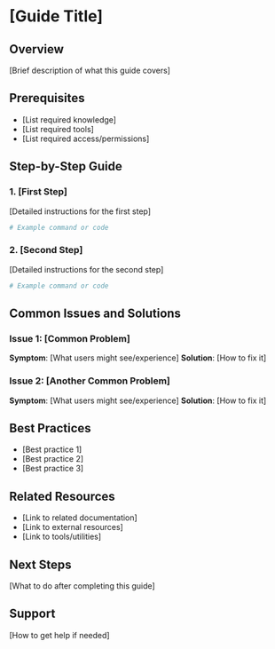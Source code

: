# [Guide Title]

## Overview
[Brief description of what this guide covers]

## Prerequisites
- [List required knowledge]
- [List required tools]
- [List required access/permissions]

## Step-by-Step Guide

### 1. [First Step]
[Detailed instructions for the first step]
```bash
# Example command or code
```

### 2. [Second Step]
[Detailed instructions for the second step]
```bash
# Example command or code
```

## Common Issues and Solutions
### Issue 1: [Common Problem]
**Symptom**: [What users might see/experience]
**Solution**: [How to fix it]

### Issue 2: [Another Common Problem]
**Symptom**: [What users might see/experience]
**Solution**: [How to fix it]

## Best Practices
- [Best practice 1]
- [Best practice 2]
- [Best practice 3]

## Related Resources
- [Link to related documentation]
- [Link to external resources]
- [Link to tools/utilities]

## Next Steps
[What to do after completing this guide]

## Support
[How to get help if needed] 